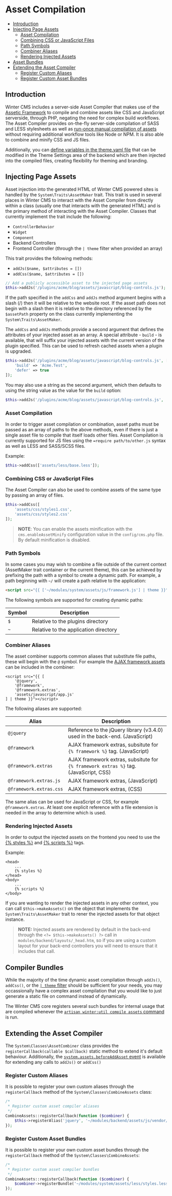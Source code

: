 # Asset Compilation

- [Introduction](#introduction)
- [Injecting Page Assets](#injecting-page-assets)
    - [Asset Compilation](#asset-compilation)
    - [Combining CSS or JavaScript Files](#combine-css-javascript)
    - [Path Symbols](#path-symbols)
    - [Combiner Aliases](#combiner-aliases)
    - [Rendering Injected Assets](#rendering-injected-assets)
- [Asset Bundles](#compiler-bundles)
- [Extending the Asset Compiler](#extending-compiler)
    - [Register Custom Aliases](#extend-register-alias)
    - [Register Custom Asset Bundles](#extend-register-bundle)

<a name="introduction"></a>
## Introduction

Winter CMS includes a server-side Asset Compiler that makes use of the [Assetic Framework](https://github.com/assetic-php/assetic) to compile and combine assets like CSS and JavaScript serverside, through PHP, negating the need for complex build workflows. The Asset Compiler provides on-the-fly server-side compilation of SASS and LESS stylesheets as well as [run-once manual compilation of assets](#compiler-bundles) without requiring additional workflow tools like Node or NPM. It is also able to combine and minify CSS and JS files.

Additionally, you can [define variables in the theme.yaml file](../themes/development#combiner-vars) that can be modified in the Theme Settings area of the backend which are then injected into the compiled files, creating flexibility for theming and branding.

<a name="injecting-page-assets"></a>
## Injecting Page Assets

Asset injection into the generated HTML of Winter CMS powered sites is handled by the `System\Traits\AssetMaker` trait. This trait is used in several places in Winter CMS to interact with the Asset Compiler from directly within a class (usually one that interacts with the generated HTML) and is the primary method of interacting with the Asset Compiler. Classes that currently implement the trait include the following:

- `ControllerBehavior`
- `Widget`
- `Component`
- Backend Controllers
- Frontend Controller (through the `| theme` filter when provided an array)

This trait provides the following methods:

- `addJs($name, $attributes = [])`
- `addCss($name, $attributes = [])`

```php
// Add a publicly accessible asset to the injected page assets
$this->addJs('/plugins/acme/blog/assets/javascript/blog-controls.js');
```

If the path specified in the `addCss` and `addJs` method argument begins with a slash (/) then it will be relative to the website root. If the asset path does not begin with a slash then it is relative to the directory referenced by the `$assetPath` property on the class currently implementing the `System\Traits\AssetMaker`.

The `addCss` and `addJs` methods provide a second argument that defines the attributes of your injected asset as an array. A special attribute - `build` - is available, that will suffix your injected assets with the current version of the plugin specified. This can be used to refresh cached assets when a plugin is upgraded.

```php
$this->addJs('/plugins/acme/blog/assets/javascript/blog-controls.js', [
    'build' => 'Acme.Test',
    'defer' => true
]);
```

You may also use a string as the second argument, which then defaults to using the string value as the value for the `build` option:

```php
$this->addJs('/plugins/acme/blog/assets/javascript/blog-controls.js', 'Acme.Test');
```

<a name="asset-compilation"></a>
### Asset Compilation

In order to trigger asset compilation or combination, asset paths must be passed as an array of paths to the above methods, even if there is just a single asset file to compile that itself loads other files. Asset Compilation is currently supported for JS files using the `=require path/to/other.js` syntax as well as LESS and SASS/SCSS files.

Example:

```php
$this->addCss(['assets/less/base.less']);
```

<a name="combine-css-javascript"></a>
### Combining CSS or JavaScript Files

The Asset Compiler can also be used to combine assets of the same type by passing an array of files.

```php
$this->addCss([
    'assets/css/styles1.css',
    'assets/css/styles2.css'
]);
```

> **NOTE**: You can enable the assets minification with the `cms.enableAssetMinify` configuration value in the `config/cms.php` file. By default minification is disabled.

<a name="external-combiner-paths"></a>
### Path Symbols

In some cases you may wish to combine a file outside of the current context (AssetMaker trait container or the current theme), this can be achieved by prefixing the path with a symbol to create a dynamic path. For example, a path beginning with `~/` will create a path relative to the application:

```html
<script src="{{ ['~/modules/system/assets/js/framework.js'] | theme }}"></script>
```

The following symbols are supported for creating dynamic paths:

Symbol | Description
------------- | -------------
`$` | Relative to the plugins directory
`~` | Relative to the application directory

<a name="combiner-aliases"></a>
### Combiner Aliases

The asset combiner supports common aliases that substitute file paths, these will begin with the `@` symbol. For example the [AJAX framework assets](../ajax/introduction#framework-script) can be included in the combiner:

    <script src="{{ [
        '@jquery',
        '@framework',
        '@framework.extras',
        'assets/javascript/app.js'
    ] | theme }}"></script>

The following aliases are supported:

Alias | Description
------------- | -------------
`@jquery` | Reference to the jQuery library (v3.4.0) used in the back-end. (JavaScript)
`@framework` | AJAX framework extras, subsitute for `{% framework %}` tag. (JavaScript)
`@framework.extras` | AJAX framework extras, subsitute for `{% framework extras %}` tag. (JavaScript, CSS)
`@framework.extras.js` | AJAX framework extras, (JavaScript)
`@framework.extras.css` | AJAX framework extras, (CSS)

The same alias can be used for JavaScript or CSS, for example `@framework.extras`. At least one explicit reference with a file extension is needed in the array to determine which is used.

<a name="rendering-injected-assets"></a>
### Rendering Injected Assets

In order to output the injected assets on the frontend you need to use the [{% styles %}](../markup/tag-styles) and [{% scripts %}](../markup/tag-scripts) tags.

Example:

```twig
<head>
    ...
    {% styles %}
</head>
<body>
    ...
    {% scripts %}
</body>
```

If you are wanting to render the injected assets in any other context, you can call `$this->makeAssets()` on the object that implements the `System\Traits\AssetMaker` trait to rener the injected assets for that object instance.

> **NOTE:** Injected assets are rendered by default in the back-end through the `<?= $this->makeAssets() ?>` call in `modules/backend/layouts/_head.htm`, so if you are using a custom layout for your back-end controllers you will need to ensure that it includes that call.

<a name="compiler-bundles"></a>
## Compiler Bundles

While the majority of the time dynamic asset compilation through `addJs()`, `addCss()`, or the [`| theme` filter](../markup/filter-theme) should be sufficient for your needs, you may occassionally have a complex asset compilation that you would like to just generate a static file on command instead of dynamically.

The Winter CMS core registers several such bundles for internal usage that are compiled whenever the [`artisan winter:util compile assets` command](console/commands#winter-util-command) is run.

<a name="extending-compiler"></a>
## Extending the Asset Compiler

The `System\Classes\AssetCombiner` class provides the `registerCallback(callable $callback)` static method to extend it's default behaviour. Additionally, the [`system.assets.beforeAddAsset` event](../events/event/system.assets.beforeAddAsset) is available for extending any calls to `addJs()` or `addCss()`

<a name="extend-register-alias"></a>
### Register Custom Aliases

It is possible to register your own custom aliases through the `registerCallback` method of the `System\Classes\CombineAssets` class:

```php
/*
 * Register custom asset compiler aliases
 */
CombineAssets::registerCallback(function ($combiner) {
    $this->registerAlias('jquery', '~/modules/backend/assets/js/vendor/jquery-and-migrate.min.js');
});
```
<a name="extend-register-bundle"></a>
### Register Custom Asset Bundles

It is possible to register your own custom asset bundles through the `registerCallback` method of the `System\Classes\CombineAssets`:

```php
/*
 * Register custom asset compiler bundles
 */
CombineAssets::registerCallback(function ($combiner) {
    $combiner->registerBundle('~/modules/system/assets/less/styles.less', '$/myauthor/myplugin/assets/css/generate-styles.css');
});
```

